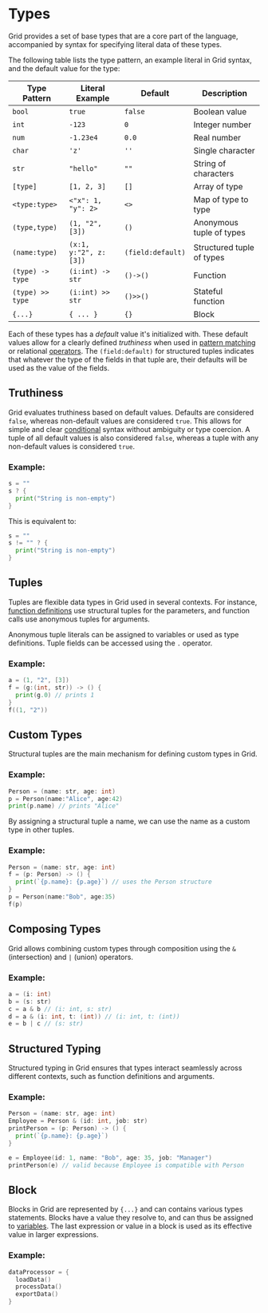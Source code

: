 # Types

Grid provides a set of base types that are a core part of the language, accompanied by syntax for specifying literal data of these types.

The following table lists the type pattern, an example literal in Grid syntax, and the default value for the type:

| Type Pattern | Literal Example | Default | Description |
|--------------|-----------------|---------|-------------|
| `bool`       | `true`          | `false` | Boolean value |
| `int`        | `-123`          | `0`     | Integer number |
| `num`        | `-1.23e4`       | `0.0`   | Real number |
| `char`       | `'z'`           | `''`    | Single character |
| `str`        | `"hello"`       | `""`    | String of characters |
| `[type]`     | `[1, 2, 3]`     | `[]`    | Array of type |
| `<type:type>`| `<"x": 1, "y": 2>` | `<>`| Map of type to type |
| `(type,type)`| `(1, "2", [3])` | `()`    | Anonymous tuple of types |
| `(name:type)`| `(x:1, y:"2", z:[3])` | `(field:default)` | Structured tuple of types |
| `(type) -> type` | `(i:int) -> str` | `()->()` | Function |
| `(type) >> type` | `(i:int) >> str` | `()>>()` | Stateful function |
| `{...}`      | `{ ... }`       | `{}`    | Block |

Each of these types has a *default* value it's initialized with. These default values allow for a clearly defined *truthiness* when used in [pattern matching](pattern.md) or relational [operators](operators.md). The `(field:default)` for structured tuples indicates that whatever the type of the fields in that tuple are, their defaults will be used as the value of the fields.

## Truthiness

Grid evaluates truthiness based on default values. Defaults are considered `false`, whereas non-default values are considered `true`. This allows for simple and clear [conditional](conditional.md) syntax without ambiguity or type coercion. A tuple of all default values is also considered `false`, whereas a tuple with any non-default values is considered `true`.

### Example:

```go
s = ""
s ? {
  print("String is non-empty")
}
```

This is equivalent to:
```go
s = ""
s != "" ? {
  print("String is non-empty")
}
```

## Tuples

Tuples are flexible data types in Grid used in several contexts. For instance, [function definitions](functions.md) use structural tuples for the parameters, and function calls use anonymous tuples for arguments.

Anonymous tuple literals can be assigned to variables or used as type definitions. Tuple fields can be accessed using the `.` operator.

### Example:

```go
a = (1, "2", [3])
f = (g:(int, str)) -> () {
  print(g.0) // prints 1
}
f((1, "2"))
```

## Custom Types

Structural tuples are the main mechanism for defining custom types in Grid.

### Example:

```go
Person = (name: str, age: int)
p = Person(name:"Alice", age:42)
print(p.name) // prints "Alice"
```

By assigning a structural tuple a name, we can use the name as a custom type in other tuples.

### Example:

```go
Person = (name: str, age: int)
f = (p: Person) -> () {
  print(`{p.name}: {p.age}`) // uses the Person structure
}
p = Person(name:"Bob", age:35)
f(p)
```

## Composing Types

Grid allows combining custom types through composition using the `&` (intersection) and `|` (union) operators.

### Example:

```go
a = (i: int)
b = (s: str)
c = a & b // (i: int, s: str)
d = a & (i: int, t: (int)) // (i: int, t: (int))
e = b | c // (s: str)
```

## Structured Typing

Structured typing in Grid ensures that types interact seamlessly across different contexts, such as function definitions and arguments.

### Example:

```go
Person = (name: str, age: int)
Employee = Person & (id: int, job: str)
printPerson = (p: Person) -> () {
  print(`{p.name}: {p.age}`)
}

e = Employee(id: 1, name: "Bob", age: 35, job: "Manager")
printPerson(e) // valid because Employee is compatible with Person
```

## Block

Blocks in Grid are represented by `{...}` and can contains various types statements. Blocks have a value they resolve to, and can thus be assigned to [variables](variables.md). The last expression or value in a block is used as its effective value in larger expressions.

### Example:

```go
dataProcessor = {
  loadData()
  processData()
  exportData()
}
```
